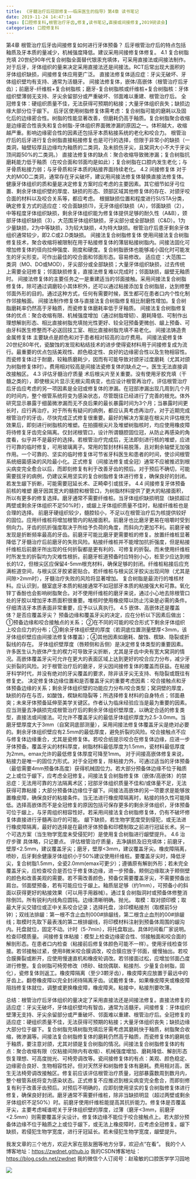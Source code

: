 ```yaml
---
title: 《牙髓治疗后冠部修复——临床医生的指导》第4章 读书笔记
date: 2019-11-24 14:47:14
tags: [口腔修复科,根管治疗牙齿,修复,读书笔记,直接或间接修复,2019锐读会]
categories: 口腔修复科
---
```

第4章 根管治疗后牙齿间接修复如何进行牙体预备？
后牙根管治疗后的特点包括釉质及牙本质的量减少，机械强度降低。建议采用间接修复体修复。
4.1 复合树脂充填
20世纪90年代复合树脂全面替代银汞充填体，可采用直接法或间接法制作。对于后牙，牙体组织的量来决定采用直接法还是间接法。RCT后常出现大面积的牙体组织缺损，间接修复体应用更广泛。
直接法修复体适应症：牙尖无破坏、牙体组织壁均有支持、通常为活髓牙。
间接法修复体，嵌体/高嵌体（根管治疗后牙齿）；前磨牙-纤维桩+复合树脂核；磨牙-复合树脂核或纤维桩+复合树脂核：牙体组织壁薄弱无支持、牙尖余留部分或严重破坏、邻面难以重建、根管治疗后。
全冠修复体：硬组织质量不佳，无法获得可预期的粘接；大量牙体组织丧失；缺损边缘大部分位于龈下。
后牙区使用树脂修复体需考虑：复合树脂可能的磨耗以及固化后的边缘密合性。树脂的性能显著改善，但磨耗仍高于釉质。复合树脂聚合收缩是边缘密合性丧失和复合树脂-牙体组织界面微渗漏的原因之一。体积越大，收缩越严重。影响边缘密合性的因素还包括牙本质粘接系统的老化和咬合力。
根管治疗后的后牙进行复合树脂直接粘接修复也是可行的选择，但限于非常小的缺损（一类洞，轴壁较厚且边缘均为釉质的二类洞，及未损伤牙尖，且窝洞大小不大于牙尖顶间距50%的二类洞。）
直接法修复体的缺点：聚合收缩导致微渗漏；复合树脂抗磨耗能力低于釉质（在咬合面和邻面均是如此）；复合树脂在口腔内发生老化；与牙骨质粘接力弱；与牙骨质和牙本质的粘接界面持续老化。
4.2 间接修复体
对于大的MOD二类洞，通常存在牙尖破坏，建议用间接法修复体替换直接法修复体。
健康牙体组织的质和量是决定修复方案时应考虑的主要因素。其它细节如牙弓位置、剩余牙体组织壁的厚度、缺损的形态、颈部区域其他修复体的存在、对颌牙咬合面的材料以及咬合关系等，都应考虑。
根据缺损位置和程度进行SI/STA分类，确定修复方式的适应症：咬合面缺损(1)，无牙体组织缺损（A），邻面缺损（2），中等程度牙体组织缺损，剩余牙体组织能为修复体提供足够的耐久性（A&B），颈部牙体组织缺损（3），大范围牙体组织缺损，牙尖部分或全部缺损（C&D）。1为少量缺损，2为中等缺损，3为较大缺损，4为特大缺损。根管治疗后患牙剩余牙体组织通常较少，即2.C或2.D类缺损。
间接法复合树脂修复体
使用间接法复合树脂修复技术，聚合收缩将被限制在用于粘接修复体的薄层粘接树脂内。间接法固化可增加修复体的径向拉伸强度、刚度和硬度。复合树脂嵌体也能够减小固化时可能发生的牙尖形变。可作出最佳的咬合面和邻面形态。容易修改。
适应症：大范围二类洞（MO、DO或MOD），牙尖部分或全部缺损；大量牙体组织缺损，过去传统上需要全冠修复；邻面缺损修复，直接法修复难以完成时；邻面缺损，龈壁无釉质时。
间接法修复体的主要任务之一是重建适当的邻面接触。采用间接法复合树脂修复体，除可通过调磨较小其体积外，还可以通过粘接添加复合树脂层，达到修整邻面外形的目的。通过这种方式，任何有需要时候，医生都可在患者口内个性化制作邻接触面。
间接法制作修复体与直接法复合树脂修复相比耐磨性增加。复合树脂磨耗率仍然高于牙釉质，而瓷修复体磨耗率低于牙釉质。
间接法复合树脂修复体的优点：聚合收缩有限、机械强度增加（通过树脂增韧）、磨耗降低、可制作出理想解剖形态、相比直接树脂充填抛光性更好、较全冠预备更微创、龈上预备、可由牙科医生修整而不必送回技工室、相比直接树脂充填不易老化。
间接法铸造贵金属修复体
主要缺点是颜色和对于患者相对较高的治疗费用。
间接法瓷修复体
20世纪80年代，瓷酸蚀的发现和粘结技术的进步使得瓷材料用于间接修复成为流行。最重要的优点包括美观性、颜色稳定性、良好的边缘密合性以及生物相容性。而瓷修复体过于耐磨，较釉质磨耗少，因而有可能导致对颌牙过度磨耗（尤其对颌为树脂修复体时）。费用相对较高是间接法瓷修复体的缺点之一。医生无法直接调改接触区。
4.3 评估牙髓治疗质量
术后根尖片至关重要。没有使用牙胶充填（干髓之类的），即使根尖片显示无根尖周病变，也应设计根管再治疗。评估根管治疗后牙齿应考虑的另一项因素是全冠或修复体的渗漏。在冠部渗漏出现几周到几个月的时间内，整个根管系统将变为感染状态，尽管既往已经进行了完善的根充。体外研究显示暴露于细菌微渗漏而无不良后果的最长暴露时间为3个月；当暴露时间更长时，应行再治疗。对于所有有疑问的病例，都应认真考虑再治疗。对于近期完成根管治疗的牙齿，尽快完成正式修复很重要。最好的解决方案是在根尖片评估根充效果后，即刻进行树脂核的堆塑。在拍摄根尖片及堆塑树脂核时，均应使用橡皮障将待修复牙齿完全隔离。仅封闭根管口，设计所谓髓腔固位冠，从防止再感染的角度看，似乎并不是最好的选择。若根管治疗完成后，无法即刻进行核的堆塑，应进行可靠的临时修复，可用玻璃离子。常用的暂封材料易脱落，且对剩余轴壁无加强作用。一个可靠的、坚实的临时修复体可节省牙科医生和患者的时间，使诊间根管系统细菌感染的风险最小化。正式修复（间接法修复或全冠）通常不应被推迟到根尖病变完全愈合以后，而即刻修复有利于改善牙齿的预后。对于预后不确切，可能需要拔牙的病例，仍建议采用坚实的复合树脂修复体进行修复，确保良好的封闭。若发生龈下折断，可能需要冠延长术、正畸牵引或拔牙。
4.4 间接修复牙体预备前核的堆塑
磨牙因其宽大的髓腔和根管口，为树脂材料提供了更大的粘接面积，所以有更多的修复选择。磨牙通常不需要纤维桩。当牙体组织缺损明显（缺损超过两壁或剩余牙体组织不足50%时），或龈上牙体组织质量不佳时，粘接纤维桩也是合理的选择。
前磨牙硬组织较少，髓腔较小，不足以在根管治疗后为核提供较好的固位。应用纤维桩将增加根管内的粘接面积。前磨牙也比磨牙更易在咀嚼时受到侧向力。牙齿的抗折强度取决于所给予负荷的角度，而斜向力更加不利。前磨牙被发现是折断频率最高的牙齿。前磨牙可能比磨牙更需要桩的修复。放置纤维桩显著降低了牙髓治疗后前磨牙的失败风险。粘接纤维桩并不能增加抗折强度，但是粘接纤维桩后前磨牙所出现的任何折裂都是更有利的、可修复的折裂。而未使用纤维桩时所发生的折裂均为灾难性根折。前磨牙桩道预备时应特别小心，桩至少应达到根长的1/2，但根尖区应保留4-5mm根充材料，确保足够的封闭。纤维桩粘接后应充满桩道空间，与根尖区牙胶紧密贴合。若纤维桩与根尖区牙胶尖出现间隙（尤其是间隙>2mm时），牙髓治疗失败的风险将显著增加。
复合树脂是最流行的堆核材料。应认识到，髓室底牙本质的粘接通常不如冠部牙本质的粘接强大和可靠。氧化锌丁香酚也会影响树脂聚合。对不使用纤维桩的磨牙来说，通过小心地去除根管口处的牙胶以增加牙本质面积很重要。堆核时使用橡皮障以防止污染是必需的条件。仔细清洁牙本质表面非常重要，应予以认真执行。
4.5 嵌体、高嵌体还是覆盖体？是否应覆盖牙尖？
预备边缘和覆盖牙尖的决定，应在分析以下因素后做出：①预备边缘和咬合接触点的关系； ②在不同的可能的咬合形式下剩余牙体组织上咬合应力的分布；③剩余牙体组织壁的厚度（若洞底位置测量壁厚<3mm，该牙体组织壁应由间接法修复体覆盖）；④其他因素如磨耗、酸蚀、楔缺、隐裂或折裂线的存在。
牙体组织壁厚度（唇颊侧和舌侧）是决定修复体类型的重要因素。许多医生认为嵌体产生的楔力可导致牙尖折断，尤其是牙齿中央有宽大窝洞的情况。高嵌体覆盖牙尖可允许在更大的表面区域上达到更好的咬合应力分布，减少牙尖折裂的风险。对于根管治疗后的磨牙，牙尖因间接修复体的覆盖而获益。在粘接牙科学时代，并没有绝对的牙尖覆盖的要求，除非该牙尖无支持、有隐裂或既往有修复史。
决定修复体边缘位置和是否覆盖牙尖的重要考虑因素：咬合接触点和牙体预备边缘的关系；剩余牙体组织壁的功能应力分布/咬合类型；窝洞壁的厚度，缺损的存在与否，如酸蚀，楔缺和隐裂等；所选择修复材料的自身特点；邻面悬突；未来牙体预备延伸至美学关键区。作者认为临床经验应当是最为重要的因素。
应当测量去净龋损完成根管治疗后的剩余牙体组织壁厚度，以确定合适的修复类型，直接法或间接法。可允许不覆盖牙尖的最低牙体组织厚度为2.5-3.0mm。当磨牙壁厚度大于3mm（自窝洞底部测量），采用间接法修复体覆盖牙尖是绝对必要的。剩余牙体组织壁应有2.5mm的最低厚度，避免折裂的风险。咬合接触点不应与修复体边缘重合，尤其是瓷修复体。若咬合纸提示咬合在修复体边缘，应进一步牙体预备。覆盖牙尖的材料厚度，树脂材料最低厚度为1.5mm，瓷材料最低厚度为2mm。emax允许的最低修复体厚度可降至1mm。
对于间接高嵌体修复来说，粘接力是唯一的固位力形式。对于全冠修复，除粘接力外，可通过适当的牙体预备（最低需要4mm预备体高度）获得机械固位力。若大部分预备体边缘不位于釉质之上或位于龈下，应考虑全冠修复。间接法复合树脂修复体（嵌体/高嵌体）的禁忌症：无法用可靠的方法隔离术区；冠部牙体组织质量不佳和/或体量不足，无法获得可靠粘接；大部分预备体边缘位于龈下。间接法高嵌体的另一项要求是能够放置橡皮障，确保良好的粘接条件。当无法进行橡皮障隔离时，粘接的持久性可能降低。选择高嵌体而不是全冠修复的原因包括可保存更多的剩余牙体组织，牙体预备可位于龈上，与牙周组织相容性好。若采用间接法复合树脂修复体，仍有不破坏修复体直接进行牙髓再治疗的可能。
龈下缺损，若生物学宽度受到侵犯，或无法进行橡皮障隔离，最好的选择是在最终牙体预备和印模制取之前进行冠延长术。另一个可选方案（当生物学宽度未受侵犯时）是使用复合树脂进行龈壁提升。
4.6 治疗步骤
具体略，只记要点。
评估根管治疗质量，去净龋损及旧充填体；前磨牙，壁厚<2.5mm，建议覆盖牙尖；磨牙，壁厚<3mm，建议覆盖牙尖。橡皮障隔离，喷砂，后牙剩余健康牙体组织小于50%建议使用纤维桩。要覆盖牙尖时，降低牙尖，复合树脂1.5mm，全瓷2.0mm(emax可更少）；遵循原有解剖外形；若未完全覆盖牙尖，应检查咬合是否位于修复体边缘，进一步预备。颊侧边缘取决于颊侧壁的颜色和改善美观的需要。若不需改善颜色，预备仅需要覆盖牙尖，不需要预备出肩台。邻面壁预备，若有可能应位于龈上。釉质层足够（约1mm），可预备小的斜面以获得更好的粘接效果（可以用手用器械）。通过复合树脂洞衬或预备体修整消除倒凹。所有锐利内线角应圆钝。边缘清晰明确。抛光。
取模：取对颌印模；取最大牙尖交错位或正中关系咬合记录；选择托盘，涂印模粘接剂（取模前5分钟）；双线法排龈：第一根不含止血剂000#排龈线，第二根含止血剂的00#排龈线；取模时先取下最表浅的第二根排龈线，将印模材料注射到预备体周围的龈沟内。托盘就位，固定不动。计时（5-7min），将托盘取出。具体时间看厂家说明。检查印模质量。
间接修复体粘接：模型上检查边缘密合性、邻接触面和咬合面的解剖形态。在患者口内检查（粘接前后修复体颜色可能不一样）。使用牙线检查邻接。若邻接触过紧，使用8微米咬合膜调改，咬合膜应放于邻面，缓慢抽出。若咬合膜撕裂或断开，应使用慢速直机和橡皮轮调改。若邻接面过松，应增加邻面凸度进行修整。复合树脂可椅旁修改（喷砂、硅烷偶联、粘接剂、少量复合树脂，固化），瓷修复体则返工。橡皮障隔离（至少3颗牙齿），橡皮障夹应放置于最远中的牙齿上。翻卷橡皮障以完全封闭待隔离牙齿。试戴修复体，如果橡皮障夹或橡皮障阻挡修复体就位，调整或更换橡皮障，橡皮障夹。粘接中，粘接剂要吹薄。


总结：根管治疗后牙体组织的量决定了采用直接法还是间接法修复。直接法修复的适应症：牙尖无破坏，牙体组织壁均有智齿，通常为活髓牙。间接修复：牙体组织壁薄无支持、牙尖余留部分或严重破坏、邻面难以重建、根管治疗后。全冠修复的适应症：硬组织质量不佳，无法获得可预期的粘接；大量牙体组织丧失；缺损边缘大部分位于龈下。复合树脂充填树脂充填后牙需考虑其磨耗快于釉质，树脂聚合收缩，微渗漏等。间接法复合树脂修复体的磨耗仍然高于釉质，而瓷修复体的磨耗低于釉质，要注意对颌，尤其对颌是复合树脂的情况。间接法复合树脂修复体的有点：聚合收缩有限（仅粘接间隙内有收缩）、机械强度增加、磨耗降低、解剖形态恢复理想、可高度抛光、可椅旁调改等。瓷间接修复体的有点：美观、颜色稳定、边缘密合良好、生物相容性好。但对天然牙和树脂修复体有磨耗。费用相对高，医生无法椅旁调改接触区。修复前应该评估根管治疗质量，冠部暴露数周到数月内，整个根管系统将变为感染状态。正式修复不应推迟到根尖病变完全愈合，而即刻修复有利于改善牙齿预后。对预后不明确的，应即刻使用坚实的复合树脂修复体进行修复，确保良好封闭。磨牙通常不需要纤维桩，除非当缺损明显（超过两壁或剩余牙体组织不足50%）时。前磨牙使用纤维桩能提高其抗折能力。修复体是否覆盖牙尖，主要考虑喊谁呢关于牙体组织壁的厚度，过薄（磨牙<3mm，前磨牙<2.5mm）则需要覆盖牙尖设计。修复体边缘不能位于咬合接触点上。若大部分预备体边缘不位于釉质之上或位于龈下，或无法上橡皮障时，应考虑全冠修复。龈下缺损，若侵犯生物学宽度，进行牙冠延长。若未侵犯生物学宽度，龈壁提升。

我发文章的三个地方，欢迎大家在朋友圈等地方分享，欢迎点“在看”。
我的个人博客地址：https://zwdnet.github.io
我的CSDN博客地址：https://blog.csdn.net/zwdnet
我的微信个人订阅号：赵瑜敏的口腔医学学习园地


![](https://zymblog-1258069789.cos.ap-chengdu.myqcloud.com/other/wx.jpg)